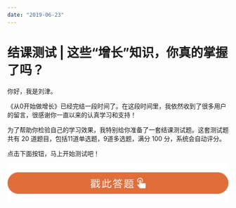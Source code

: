 ```yaml
---
date: "2019-06-23"
---  
```

      
# 结课测试 | 这些“增长”知识，你真的掌握了吗？
你好，我是刘津。

《从0开始做增长》已经完结一段时间了。在这段时间里，我依然收到了很多用户的留言，很感谢你一直以来的认真学习和支持！

为了帮助你检验自己的学习效果，我特别给你准备了一套结课测试题。这套测试题共有 20 道题目，包括11道单选题，9道多选题，满分 100 分，系统会自动评分。

点击下面按钮，马上开始测试吧！

[![](./httpsstatic001geekbangorgresourceimage28a428d1be62669b4f3cc01c36466bf811a4.png)](https://time.geekbang.org/quiz/intro?act_id=175&exam_id=410)

<!-- [[[read_end]]] -->